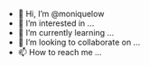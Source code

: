 - 👋 Hi, I’m @moniquelow
- 👀 I’m interested in ...
- 🌱 I’m currently learning ...
- 💞️ I’m looking to collaborate on ...
- 📫 How to reach me ...

<!---
moniquelow/moniquelow is a ✨ special ✨ repository because its `README.md` (this file) appears on your GitHub profile.
You can click the Preview link to take a look at your changes.
--->
